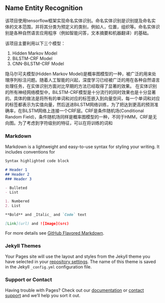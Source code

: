 ## Name Entity Recognition

该项目使用tensorflow框架实现命名实体识别。命名实体识别是识别提及命名实体的文本范围，并将其分类为预定义的类别，例如人，位置，组织等。命名实体识别是各种自然语言应用程序（例如智能问答，文本摘要和机器翻译）的基础。

该项目主要利用以下三个模型：

1. Hidden Markov Model
2. BiLSTM-CRF Model
3. CNN-BiLSTM-CRF Model

隐马尔可夫模型(Hidden Markov Model)是概率图模型的一种，被广泛的用来处理序列标注问题。随着人工智能的兴起，深度学习已经被广泛的用在各种自然语言处理任务，在实体识别方面对比早期的方法已经取得了显著的效果。
在实体识别的所有神经网络模型中，BiLSTM-CRF模型是十分流行的同时效果也是十分显著的。具体的做法是将所有的单词和对应的标签嵌入到向量空间，每一个单词和对应的标签都表示为实值向量，然后送进BiLSTM网络训练，为了把达到更高的预测准确率，在BiLSTM网络上连接一个CRF层。CRF是条件随机场(Conditional Random Field)，条件随机场同样是概率图模型的一种，不同于HMM，CRF是无向图。为了考虑到字符级别的特征，可以在将训练的词和
### Markdown

Markdown is a lightweight and easy-to-use syntax for styling your writing. It includes conventions for

```markdown
Syntax highlighted code block

# Header 1
## Header 2
### Header 3

- Bulleted
- List

1. Numbered
2. List

**Bold** and _Italic_ and `Code` text

[Link](url) and ![Image](src)
```

For more details see [GitHub Flavored Markdown](https://guides.github.com/features/mastering-markdown/).

### Jekyll Themes

Your Pages site will use the layout and styles from the Jekyll theme you have selected in your [repository settings](https://github.com/xhsun1997/ner_code/settings). The name of this theme is saved in the Jekyll `_config.yml` configuration file.

### Support or Contact

Having trouble with Pages? Check out our [documentation](https://help.github.com/categories/github-pages-basics/) or [contact support](https://github.com/contact) and we’ll help you sort it out.
